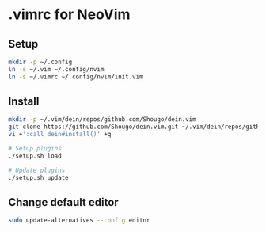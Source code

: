 # .vimrc for NeoVim

## Setup

```sh
mkdir -p ~/.config
ln -s ~/.vim ~/.config/nvim
ln -s ~/.vimrc ~/.config/nvim/init.vim
```

## Install

```sh
mkdir -p ~/.vim/dein/repos/github.com/Shougo/dein.vim
git clone https://github.com/Shougo/dein.vim.git ~/.vim/dein/repos/github.com/Shougo/dein.vim
vi +':call dein#install()' +q

# Setup plugins
./setup.sh load

# Update plugins
./setup.sh update
```

## Change default editor

```bash
sudo update-alternatives --config editor
```
